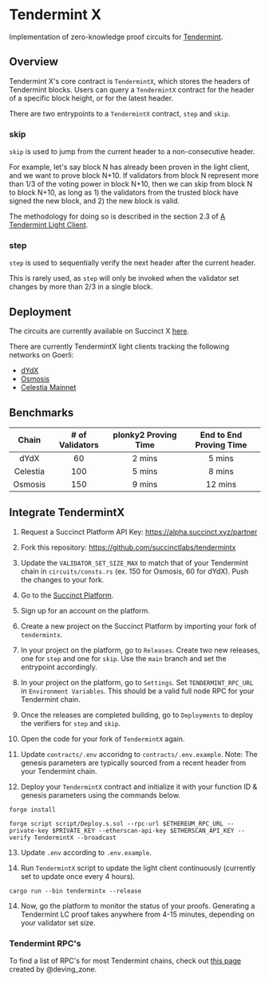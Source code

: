 # Tendermint X
Implementation of zero-knowledge proof circuits for [Tendermint](https://tendermint.com/).

## Overview
Tendermint X's core contract is `TendermintX`, which stores the headers of Tendermint blocks. Users can query a `TendermintX` contract for the header of a specific block height, or for the latest header.

There are two entrypoints to a `TendermintX` contract, `step` and `skip`.

### skip
`skip` is used to jump from the current header to a non-consecutive header. 

For example, let's say block N has already been proven in the light client, and we want to prove block N+10. If validators from block N represent more than 1/3 of the voting power in block N+10, then we can skip from block N to block N+10, as long as 1) the validators from the trusted block have signed the new block, and 2) the new block is valid.

The methodology for doing so is described in the section 2.3 of [A Tendermint Light Client](https://arxiv.org/pdf/2010.07031.pdf).

### step
`step` is used to sequentially verify the next header after the current header.

This is rarely used, as `step` will only be invoked when the validator set changes by more than 2/3 in a single block.

## Deployment
The circuits are currently available on Succinct X [here](https://alpha.succinct.xyz/succinctlabs/tendermintx).

There are currently TendermintX light clients tracking the following networks on Goerli:
- [dYdX](https://goerli.etherscan.io/address/0x59eE2D9CFaC933c79Cc1D1d6767679636c0b539D#events)
- [Osmosis](https://goerli.etherscan.io/address/0xd4a723C4dd8a961ACcbC5a42f05862C63B32B701#events)
- [Celestia Mainnet](https://goerli.etherscan.io/address/0x0E9187150C3eEFcBce4E2a15aEC0136f45f4d6B2#events)

## Benchmarks
| Chain | # of Validators    | plonky2 Proving Time    | End to End Proving Time |
| :---:   | :---: | :---: | :---: |
| dYdX | 60   | 2 mins   | 5 mins |
| Celestia | 100 | 5 mins | 8 mins |
| Osmosis | 150 | 9 mins | 12 mins |

## Integrate TendermintX
1. Request a Succinct Platform API Key: https://alpha.succinct.xyz/partner

2. Fork this repository: https://github.com/succinctlabs/tendermintx

3. Update the `VALIDATOR_SET_SIZE_MAX` to match that of your Tendermint chain in `circuits/consts.rs` (ex. 150 for Osmosis, 60 for dYdX). Push the changes to your fork.

4. Go to the [Succinct Platform](https://alpha.succinct.xyz).

5. Sign up for an account on the platform.

6. Create a new project on the Succinct Platform by importing your fork of `tendermintx`.

7. In your project on the platform, go to `Releases`. Create two new releases, one for `step` and one for `skip`. Use the `main` branch and set the entrypoint accordingly.

8. In your project on the platform, go to `Settings`. Set `TENDERMINT_RPC_URL` in `Environment Variables`. This should be a valid full node RPC for your Tendermint chain.

9. Once the releases are completed building, go to `Deployments` to deploy the verifiers for `step` and `skip`.

10. Open the code for your fork of `TendermintX` again.

11. Update `contracts/.env` accoridng to `contracts/.env.example`. Note: The genesis parameters are typically sourced from a recent header from your Tendermint chain.

12. Deploy your `TendermintX` contract and initialize it with your function ID & genesis parameters using the commands below.
```
forge install

forge script script/Deploy.s.sol --rpc-url $ETHEREUM_RPC_URL --private-key $PRIVATE_KEY --etherscan-api-key $ETHERSCAN_API_KEY --verify TendermintX --broadcast
```

13. Update `.env` according to `.env.example`. 

14. Run `TendermintX` script to update the light client continuously (currently set to update once every 4 hours).

```
cargo run --bin tendermintx --release
```

14. Now, go the platform to monitor the status of your proofs. Generating a Tendermint LC proof takes anywhere from 4-15 minutes, depending on your validator set size.

### Tendermint RPC's
To find a list of RPC's for most Tendermint chains, check out [this page](https://deving.zone/en/cosmos/chains) created by @deving_zone.
